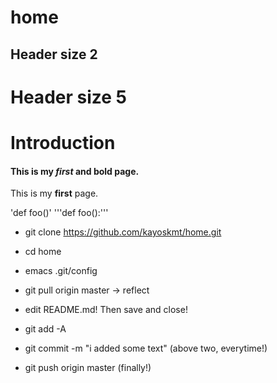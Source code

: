 # home

## Header size 2
# Header size 5

# Introduction
#### This is my *first* and **bold** page.
This is my **first** page.


'def foo()'
'''def foo():'''

* git clone https://github.com/kayoskmt/home.git
* cd home
* emacs .git/config
* git pull origin master -> reflect 

* edit README.md! Then save and close!

* git add -A
* git commit -m "i added some text"
(above two, everytime!)
* git push origin master (finally!)